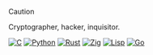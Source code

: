 > [!CAUTION]  
> Cryptographer, hacker, inquisitor.

<p>
  <a href="https://github.com/ekittenmagnet"><img src="https://img.shields.io/badge/C-00599C?style=for-the-badge&logo=c&logoColor=white" alt="C"></a>
  <a href="https://github.com/ekittenmagnet"><img src="https://img.shields.io/badge/Python-3776AB?style=for-the-badge&logo=python&logoColor=white" alt="Python"></a>
  <a href="https://github.com/ekittenmagnet"><img src="https://img.shields.io/badge/Rust-000000?style=for-the-badge&logo=rust&logoColor=white" alt="Rust"></a>
  <a href="https://github.com/ekittenmagnet"><img src="https://img.shields.io/badge/Zig-F6C343?style=for-the-badge&logo=zig&logoColor=black" alt="Zig"></a>
  <a href="https://github.com/ekittenmagnet"><img src="https://img.shields.io/badge/Lisp-2C3E50?style=for-the-badge&logoColor=white" alt="Lisp"></a>
  <a href="https://github.com/ekittenmagnet"><img src="https://img.shields.io/badge/Go-00ADD8?style=for-the-badge&logo=go&logoColor=white" alt="Go"></a>
</p>

